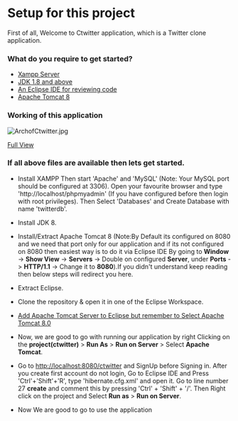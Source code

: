 # Setup for this project #

First of all, Welcome to Ctwitter application, which is a Twitter clone application.

### What do you require to get started? ###

* [Xampp Server](https://www.apachefriends.org/download.html)
* [JDK 1.8 and above](http://www.oracle.com/technetwork/java/javase/downloads/jdk8-downloads-2133151.html)
* [An Eclipse IDE for reviewing code](https://eclipse.org/downloads/)
* [Apache Tomcat 8](https://tomcat.apache.org/download-80.cgi)

### Working of this application ###

![ArchofCtwitter.jpg](https://bitbucket.org/repo/8GnbyA/images/2025643578-ArchofCtwitter.jpg)

[Full View](https://bitbucket.org/repo/8GnbyA/images/2025643578-ArchofCtwitter.jpg)

### If all above files are available then lets get started. ###

* Install XAMPP
 Then start 'Apache' and 'MySQL' (Note: Your MySQL port should be configured at 3306). Open your favourite browser and type 'http://localhost/phpmyadmin' (If you have configured before then login with root privileges). Then Select 'Databases' and Create Database with name 'twitterdb'.

* Install JDK 8.

* Install/Extract Apache Tomcat 8 
(Note:By Default its configured on 8080 and we need that port only for our application and if its not configured on 8080 then easiest way is to do it via Eclipse IDE By going to **Window** -> **Show View** -> **Servers** -> Double on configured **Server**, under **Ports** -> **HTTP/1.1** -> Change it to **8080**).If you didn't understand keep reading then below steps will redirect you here.

* Extract Eclipse.

* Clone the repository & open it in one of the Eclipse Workspace.

* [Add Apache Tomcat Server to Eclipse but remember to Select Apache Tomcat 8.0](https://www.eclipse.org/webtools/jst/components/ws/1.0M9/tutorials/InstallTomcat.html)

* Now, we are good to go with running our application by right Clicking on the **project(ctwitter)** > **Run As** > **Run on Server** > Select **Apache Tomcat**.

* Go to [http://localhost:8080/ctwitter](http://localhost:8080/ctwitter)
and SignUp before Signing in. After you create first account do not login, Go to Eclipse IDE and Press 'Ctrl'+'Shift'+'R', type 'hibernate.cfg.xml' and open it. Go to line number 27 **<property name="hbm2ddl.auto">create</property>** and comment this by pressing 'Ctrl' + 'Shift' + '/'. Then Right click on the project and Select **Run as** > **Run on Server**.

* Now We are good to go to use the application